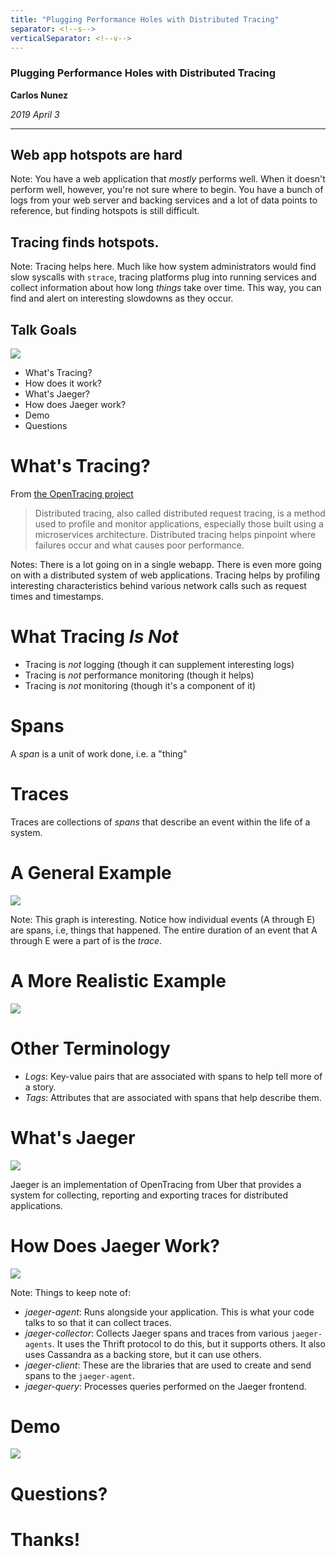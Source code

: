 ```yaml
---
title: "Plugging Performance Holes with Distributed Tracing"
separator: <!--s-->
verticalSeparator: <!--v-->
---
```


### Plugging Performance Holes with Distributed Tracing

**Carlos Nunez**

*2019 April 3*

---

## Web app hotspots are hard

<!-- .slide: data-background=./assets/images/traffic.jpg -->

Note: You have a web application that _mostly_ performs well. When it doesn't perform well,
however, you're not sure where to begin. You have a bunch of logs from your web server and backing
services and a lot of data points to reference, but finding hotspots is still difficult.


<!--s-->

<!-- .slide: data-background=./assets/images/tracks.png -->

## Tracing finds hotspots.

Note: Tracing helps here. Much like how system administrators would find slow syscalls with `strace`,
tracing platforms plug into running services and collect information about how long _things_ take
over time. This way, you can find and alert on interesting slowdowns as they occur.

<!--s-->

## Talk Goals

![](./assets/images/goals.png)

* What's Tracing?
* How does it work?
* What's Jaeger?
* How does Jaeger work?
* Demo
* Questions

<!--s-->

# What's Tracing?

From [the OpenTracing project](https://opentracing.io/docs/overview/what-is-tracing/)

> Distributed tracing, also called distributed request tracing, is a method used to profile and
> monitor applications, especially those built using a microservices architecture. Distributed
> tracing helps pinpoint where failures occur and what causes poor performance.

Notes: There is a lot going on in a single webapp. There is even more going on with a distributed
system of web applications. Tracing helps by profiling interesting characteristics behind various
network calls such as request times and timestamps.

<!--s-->

# What Tracing *Is Not*

* Tracing is *not* logging (though it can supplement interesting logs)
* Tracing is *not* performance monitoring (though it helps)
* Tracing is *not* monitoring (though it's a component of it)

<!--s-->

# Spans

A _span_ is a unit of work done, i.e. a "thing"

<!--s-->

# Traces

Traces are collections of _spans_ that describe an event within the life of a system.

<!--s-->

# A General Example

![](./assets/span-vs-trace.png)

Note: This graph is interesting. Notice how individual events (A through E) are spans, i.e, things
that happened. The entire duration of an event that A through E were a part of is the _trace_.

<!--s-->

# A More Realistic Example

![](./assets/zipkin-example.png)

# Other Terminology

- *Logs*: Key-value pairs that are associated with spans to help tell more of a story.
- *Tags*: Attributes that are associated with spans that help describe them.

<!--s-->

# What's Jaeger

![](./assets/jaeger-logo.png)

Jaeger is an implementation of OpenTracing from Uber that provides a system for collecting, reporting and
exporting traces for distributed applications.

# How Does Jaeger Work?

![](./assets/jaeger-architecture.png)

Note: Things to keep note of:

- *jaeger-agent*: Runs alongside your application. This is what your code talks to so that it can
  collect traces.
- *jaeger-collector*: Collects Jaeger spans and traces from various `jaeger-agents`. It uses the
  Thrift protocol to do this, but it supports others. It also uses Cassandra as a backing store, but
  it can use others.
- *jaeger-client*: These are the libraries that are used to create and send spans to the
  `jaeger-agent`.
- *jaeger-query*: Processes queries performed on the Jaeger frontend.

<!--s-->

# Demo

![](./assets/absolutely-nothing-will-go-wrong.png)

<!--s-->

# Questions?

<!--s-->

# Thanks!
